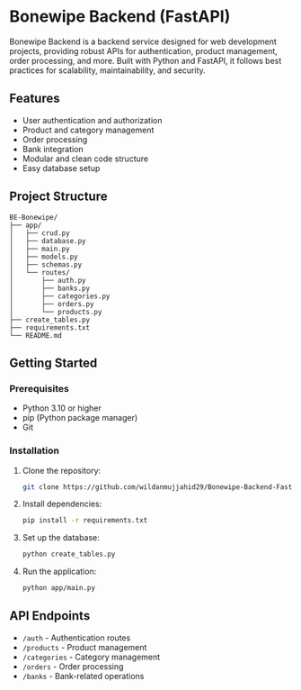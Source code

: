 # Bonewipe Backend (FastAPI)

Bonewipe Backend is a backend service designed for web development projects, providing robust APIs for authentication, product management, order processing, and more. Built with Python and FastAPI, it follows best practices for scalability, maintainability, and security.

## Features

- User authentication and authorization
- Product and category management
- Order processing
- Bank integration
- Modular and clean code structure
- Easy database setup

## Project Structure

```
BE-Bonewipe/
├── app/
│   ├── crud.py
│   ├── database.py
│   ├── main.py
│   ├── models.py
│   ├── schemas.py
│   └── routes/
│       ├── auth.py
│       ├── banks.py
│       ├── categories.py
│       ├── orders.py
│       └── products.py
├── create_tables.py
├── requirements.txt
└── README.md
```

## Getting Started

### Prerequisites

- Python 3.10 or higher
- pip (Python package manager)
- Git

### Installation

1. Clone the repository:
   ```sh
   git clone https://github.com/wildanmujjahid29/Bonewipe-Backend-FastAPI.git
   ```
2. Install dependencies:
   ```sh
   pip install -r requirements.txt
   ```
3. Set up the database:
   ```sh
   python create_tables.py
   ```
4. Run the application:
   ```sh
   python app/main.py
   ```

## API Endpoints

- `/auth` - Authentication routes
- `/products` - Product management
- `/categories` - Category management
- `/orders` - Order processing
- `/banks` - Bank-related operations
